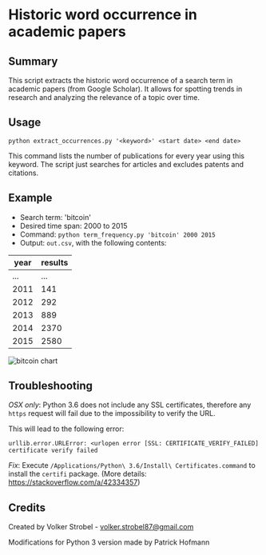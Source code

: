 # Historic word occurrence in academic papers

## Summary

This script extracts the historic word occurrence of a search term in
academic papers (from Google Scholar). It allows for spotting trends
in research and analyzing the relevance of a topic over time.

## Usage

`python extract_occurrences.py '<keyword>' <start date> <end date>`

This command lists the number of publications for every year using
this keyword. The script just searches for articles and excludes
patents and citations.

## Example

- Search term: 'bitcoin'
- Desired time span: 2000 to 2015
- Command: `python term_frequency.py 'bitcoin' 2000 2015`
- Output: `out.csv`, with the following contents:

| year | results |
|------|---------|
| ...  |    ...  |
| 2011 |    141  |
| 2012 |    292  |
| 2013 |    889  |
| 2014 |    2370 |
| 2015 |    2580 |


![bitcoin chart](https://raw.githubusercontent.com/Pold87/academic-keyword-occurrence/master/bitcoin_chart.png "bitcoin chart")

## Troubleshooting
_OSX only_: Python 3.6 does not include any SSL certificates, therefore any `https`
request will fail due to the impossibility to verify the URL.

This will lead to the following error:

```
urllib.error.URLError: <urlopen error [SSL: CERTIFICATE_VERIFY_FAILED] certificate verify failed
```

_Fix_: Execute `/Applications/Python\ 3.6/Install\ Certificates.command` to
install the `certifi` package. (More details: https://stackoverflow.com/a/42334357)

## Credits
Created by Volker Strobel - volker.strobel87@gmail.com

Modifications for Python 3 version made by Patrick Hofmann
